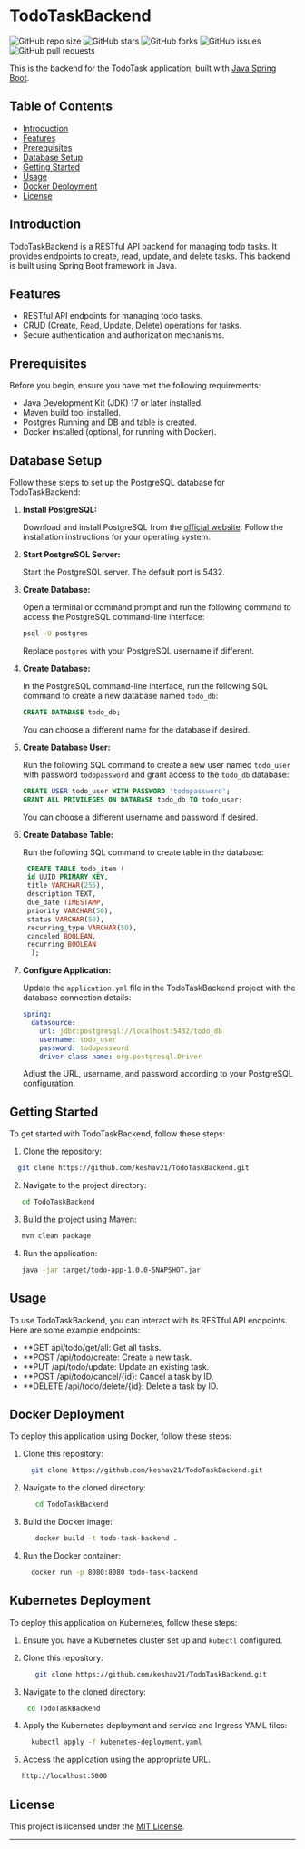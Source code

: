 # TodoTaskBackend

![GitHub repo size](https://img.shields.io/github/repo-size/keshav21/TodoTaskBackend) ![GitHub stars](https://img.shields.io/github/stars/keshav21/TodoTaskBackend?style=social) ![GitHub forks](https://img.shields.io/github/forks/keshav21/TodoTaskBackend?style=social) ![GitHub issues](https://img.shields.io/github/issues/keshav21/TodoTaskBackend) ![GitHub pull requests](https://img.shields.io/github/issues-pr/keshav21/TodoTaskBackend)

This is the backend for the TodoTask application, built with [Java Spring Boot](https://spring.io/projects/spring-boot).

## Table of Contents

- [Introduction](#introduction)
- [Features](#features)
- [Prerequisites](#prerequisites)
- [Database Setup](#database-setup)
- [Getting Started](#getting-started)
- [Usage](#usage)
- [Docker Deployment](#docker-deployment)
- [License](#license)

## Introduction

TodoTaskBackend is a RESTful API backend for managing todo tasks. It provides endpoints to create, read, update, and delete tasks. This backend is built using Spring Boot framework in Java.

## Features

- RESTful API endpoints for managing todo tasks.
- CRUD (Create, Read, Update, Delete) operations for tasks.
- Secure authentication and authorization mechanisms.

## Prerequisites

Before you begin, ensure you have met the following requirements:
- Java Development Kit (JDK) 17 or later installed.
- Maven build tool installed.
- Postgres Running and DB and table is created.
- Docker installed (optional, for running with Docker).


## Database Setup

Follow these steps to set up the PostgreSQL database for TodoTaskBackend:

1. **Install PostgreSQL:**

   Download and install PostgreSQL from the [official website](https://www.postgresql.org/download/). Follow the installation instructions for your operating system.

2. **Start PostgreSQL Server:**

   Start the PostgreSQL server. The default port is 5432.

3. **Create Database:**

   Open a terminal or command prompt and run the following command to access the PostgreSQL command-line interface:

   ```sh
   psql -U postgres
   ```

   Replace `postgres` with your PostgreSQL username if different.

4. **Create Database:**

   In the PostgreSQL command-line interface, run the following SQL command to create a new database named `todo_db`:

   ```sql
   CREATE DATABASE todo_db;
   ```

   You can choose a different name for the database if desired.

5. **Create Database User:**

   Run the following SQL command to create a new user named `todo_user` with password `todopassword` and grant access to the `todo_db` database:

   ```sql
   CREATE USER todo_user WITH PASSWORD 'todopassword';
   GRANT ALL PRIVILEGES ON DATABASE todo_db TO todo_user;
   ```

   You can choose a different username and password if desired.
   
6. **Create Database Table:**
   
    Run the following SQL command to create table in the database:

   ```sql
    CREATE TABLE todo_item (
    id UUID PRIMARY KEY,
    title VARCHAR(255),
    description TEXT,
    due_date TIMESTAMP,
    priority VARCHAR(50),
    status VARCHAR(50),
    recurring_type VARCHAR(50),
    canceled BOOLEAN,
    recurring BOOLEAN
     );
   ```

   
7. **Configure Application:**

   Update the `application.yml` file in the TodoTaskBackend project with the database connection details:

   ```yaml
   spring:
     datasource:
       url: jdbc:postgresql://localhost:5432/todo_db
       username: todo_user
       password: todopassword
       driver-class-name: org.postgresql.Driver
   ```

   Adjust the URL, username, and password according to your PostgreSQL configuration.

   
## Getting Started

To get started with TodoTaskBackend, follow these steps:

1. Clone the repository:

```bash
  git clone https://github.com/keshav21/TodoTaskBackend.git
```

2. Navigate to the project directory:

```bash
   cd TodoTaskBackend
```

3. Build the project using Maven:

```bash
   mvn clean package
```

4. Run the application:

```bash
   java -jar target/todo-app-1.0.0-SNAPSHOT.jar
```

## Usage

To use TodoTaskBackend, you can interact with its RESTful API endpoints. Here are some example endpoints:

- **GET api/todo/get/all: Get all tasks.
- **POST /api/todo/create: Create a new task.
- **PUT /api/todo/update: Update an existing task.
- **POST /api/todo/cancel/{id}: Cancel a task by ID.
- **DELETE /api/todo/delete/{id}: Delete a task by ID.

## Docker Deployment

To deploy this application using Docker, follow these steps:

1. Clone this repository:
   ``` bash
     git clone https://github.com/keshav21/TodoTaskBackend.git
   ```

2. Navigate to the cloned directory:
   ```bash
      cd TodoTaskBackend
   ```

3. Build the Docker image:
   ```bash
      docker build -t todo-task-backend .
   ```

4. Run the Docker container:
   ```bash
     docker run -p 8080:8080 todo-task-backend
   ```

## Kubernetes Deployment

To deploy this application on Kubernetes, follow these steps:

1. Ensure you have a Kubernetes cluster set up and `kubectl` configured.

2. Clone this repository:
   ```bash
      git clone https://github.com/keshav21/TodoTaskBackend.git
   ```

3. Navigate to the cloned directory:
   ```bash
    cd TodoTaskBackend
   ```

4. Apply the Kubernetes deployment and service and Ingress YAML files:
   ```bash
     kubectl apply -f kubenetes-deployment.yaml
   ```

5. Access the application using the appropriate URL.

```bash 
   http://localhost:5000
```

## License

This project is licensed under the [MIT License](LICENSE).

---

